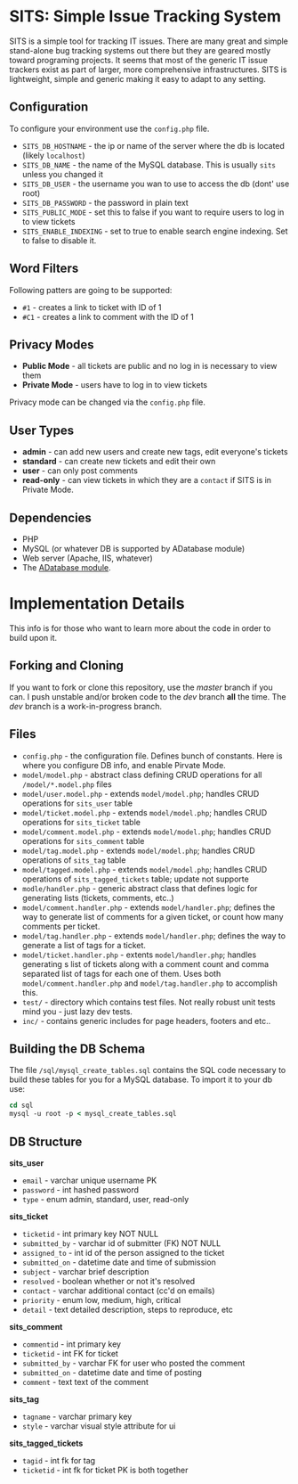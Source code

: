 SITS: Simple Issue Tracking System
===

SITS is a simple tool for tracking IT issues. There are many great and simple stand-alone bug tracking systems out there but they are geared mostly toward programing projects. It seems that most of the generic IT issue trackers exist as part of larger, more comprehensive infrastructures. SITS is lightweight, simple and generic making it easy to adapt to any setting.


Configuration
---

To configure your environment use the `config.php` file.

  * `SITS_DB_HOSTNAME`		- the ip or name of the server where the db is located (likely `localhost`)
  * `SITS_DB_NAME`		- the name of the MySQL database. This is usually `sits` unless you changed it
  * `SITS_DB_USER`		- the username you wan to use to access the db (dont' use root)
  * `SITS_DB_PASSWORD`		- the password in plain text
  * `SITS_PUBLIC_MODE`		- set this to false if you want to require users to log in to view tickets
  * `SITS_ENABLE_INDEXING`	- set to true to enable search engine indexing. Set to false to disable it.

Word Filters
---

Following patters are going to be supported:

  * `#1` - creates a link to ticket with ID of 1
  * `#C1` - creates a link to comment with the ID of 1

Privacy Modes
---

  * **Public Mode** 	- all tickets are public and no log in is necessary to view them
  * **Private Mode** 	- users have to log in to view tickets

Privacy mode can be changed via the `config.php` file.

User Types
---

  * **admin**	 	- can add new users and create new tags, edit everyone's tickets
  * **standard**	- can create new tickets and edit their own
  * **user**		- can only post comments
  * **read-only** 	- can view tickets in which they are a `contact` if SITS is in Private Mode.

Dependencies
---

  * PHP
  * MySQL (or whatever DB is supported by ADatabase module)
  * Web server (Apache, IIS, whatever)
  * The [ADatabase module](https://github.com/maciakl/ADatabase).


Implementation Details
===

This info is for those who want to learn more about the code in order to build upon it.

Forking and Cloning
---

If you want to fork or clone this repository, use the *master* branch if you can. I push unstable and/or broken code to the *dev* branch **all** the time. The *dev* branch is a work-in-progress branch.

Files
---

  * `config.php`	- the configuration file. Defines bunch of constants. Here is where you configure DB info, and enable Pirvate Mode.
  * `model/model.php`		- abstract class defining CRUD operations for all `/model/*.model.php` files
  * `model/user.model.php`	- extends `model/model.php`; handles CRUD operations for `sits_user` table
  * `model/ticket.model.php`	- extends `model/model.php`; handles CRUD operations for `sits_ticket` table
  * `model/comment.model.php`	- extends `model/model.php`; handles CRUD operations for `sits_comment` table
  * `model/tag.model.php`	- extends `model/model.php`; handles CRUD operations of `sits_tag` table
  * `model/tagged.model.php`	- extends `model/model.php`; handles CRUD operations of `sits_tagged_tickets` table; update not supporte
  * `modle/handler.php`		- generic abstract class that defines logic for generating lists (tickets, comments, etc..)
  * `model/comment.handler.php`	- extends `model/handler.php`; defines the way to generate list of comments for a given ticket, or count how many comments per ticket.
  * `model/tag.handler.php`	- extends `model/handler.php`; defines the way to generate a list of tags for a ticket.
  * `model/ticket.handler.php`	- extents `model/handler.php`; handles generating s list of tickets along with a comment count and comma separated list of tags for each one of them. Uses both `model/comment.handler.php` and `model/tag.handler.php` to accomplish this.
  * `test/`			- directory which contains test files. Not really robust unit tests mind you - just lazy dev tests.
  * `inc/`			- contains generic includes for page headers, footers and etc..

Building the DB Schema
---

The file `/sql/mysql_create_tables.sql` contains the SQL code necessary to build these tables for you for a MySQL database. To import it to your db use:

```tcsh
cd sql
mysql -u root -p < mysql_create_tables.sql
```

DB Structure
---

**sits_user**

  * `email`		- varchar	unique username PK
  * `password`		- int		hashed password
  * `type`		- enum		admin, standard, user, read-only

**sits_ticket**

  * `ticketid` 		- int		primary key NOT NULL
  * `submitted_by`	- varchar	id of submitter (FK) NOT NULL
  * `assigned_to`	- int		id of the person assigned to the ticket
  * `submitted_on`	- datetime	date and time of submission
  * `subject`		- varchar 	brief description
  * `resolved`		- boolean	whether or not it's resolved
  * `contact`		- varchar	additional contact (cc'd on emails)
  * `priority`		- enum		low, medium, high, critical
  * `detail`		- text		detailed description, steps to reproduce, etc

**sits_comment**

  * `commentid`		- int		primary key
  * `ticketid`		- int		FK for ticket
  * `submitted_by`	- varchar	FK for user who posted the comment
  * `submitted_on`	- datetime	date and time of posting
  * `comment`		- text		text of the comment

**sits_tag**

  * `tagname`		- varchar	primary key
  * `style`		- varchar	visual style attribute for ui

**sits_tagged_tickets**

  * `tagid`		- int		fk for tag
  * `ticketid`		- int		fk for ticket
					PK is both together



